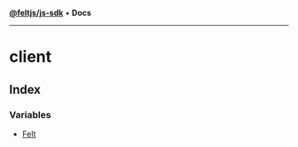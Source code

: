 [**@feltjs/js-sdk**](../README.md) • **Docs**

***

# client

## Index

### Variables

- [Felt](variables/Felt.md)
